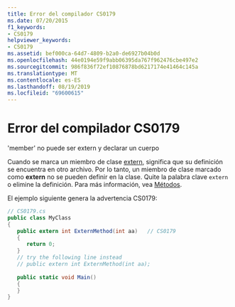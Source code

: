 ```yaml
---
title: Error del compilador CS0179
ms.date: 07/20/2015
f1_keywords:
- CS0179
helpviewer_keywords:
- CS0179
ms.assetid: bef000ca-64d7-4809-b2a0-de6927b04b0d
ms.openlocfilehash: 44e0194e59f9abb06395da767f962476cbe497e2
ms.sourcegitcommit: 986f836f72ef10876878bd6217174e41464c145a
ms.translationtype: MT
ms.contentlocale: es-ES
ms.lasthandoff: 08/19/2019
ms.locfileid: "69600615"
---
```

# <a name="compiler-error-cs0179"></a>Error del compilador CS0179
'member' no puede ser extern y declarar un cuerpo  
  
 Cuando se marca un miembro de clase [extern](../language-reference/keywords/extern.md), significa que su definición se encuentra en otro archivo. Por lo tanto, un miembro de clase marcado como **extern** no se pueden definir en la clase. Quite la palabra clave `extern` o elimine la definición. Para más información, vea [Métodos](../programming-guide/classes-and-structs/methods.md).  
  
 El ejemplo siguiente genera la advertencia CS0179:  
  
```csharp  
// CS0179.cs  
public class MyClass  
{  
   public extern int ExternMethod(int aa)   // CS0179  
   {  
      return 0;  
   }  
   // try the following line instead  
   // public extern int ExternMethod(int aa);  
  
   public static void Main()  
   {  
   }  
}  
```
